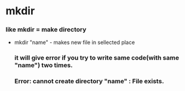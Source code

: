 # mkdir
### like mkdir = make directory
- mkdir "name" - makes new file in sellected place

  ### it will give error if you try to write same code(with same "name") two times.
  ### Error: cannot create directory "name" : File exists.
